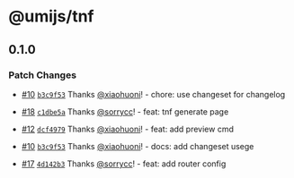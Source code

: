 # @umijs/tnf

## 0.1.0

### Patch Changes

- [#10](https://github.com/umijs/tnf/pull/10) [`b3c9f53`](https://github.com/umijs/tnf/commit/b3c9f53144355025a98b9e1d62536a44df2ee40a) Thanks [@xiaohuoni](https://github.com/xiaohuoni)! - chore: use changeset for changelog

- [#18](https://github.com/umijs/tnf/pull/18) [`c1dbe5a`](https://github.com/umijs/tnf/commit/c1dbe5aaa96bdf4d43dd85c6de72ab67be1654cb) Thanks [@sorrycc](https://github.com/sorrycc)! - feat: tnf generate page

- [#12](https://github.com/umijs/tnf/pull/12) [`dcf4979`](https://github.com/umijs/tnf/commit/dcf497971142ff5a48b70a4165fb256ac513b10e) Thanks [@xiaohuoni](https://github.com/xiaohuoni)! - feat: add preview cmd

- [#10](https://github.com/umijs/tnf/pull/10) [`b3c9f53`](https://github.com/umijs/tnf/commit/b3c9f53144355025a98b9e1d62536a44df2ee40a) Thanks [@xiaohuoni](https://github.com/xiaohuoni)! - docs: add changeset usege

- [#17](https://github.com/umijs/tnf/pull/17) [`4d142b3`](https://github.com/umijs/tnf/commit/4d142b363b84f47aad6e2fb9ce02306aa0af0595) Thanks [@sorrycc](https://github.com/sorrycc)! - feat: add router config
